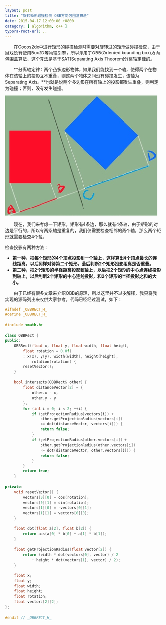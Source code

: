 ```yaml
---
layout: post
title: "旋转矩形碰撞检测 OBB方向包围盒算法"
date: 2015-04-17 12:00:00 +0800
category: [ algorithm, c++ ]
typora-root-url: ..
---
```


　　在Cocos2dx中进行矩形的碰撞检测时需要对旋转过的矩形做碰撞检查，由于游戏没有使用Box2D等物理引擎，所以采用了OBB(Oriented bounding box)方向包围盒算法，这个算法是基于SAT(Separating Axis Theorem)分离轴定律的。
<!--more-->

　　**分离轴定律：两个凸多边形物体，如果我们能找到一个轴，使得两个在物体在该轴上的投影互不重叠，则这两个物体之间没有碰撞发生，该轴为Separating Axis。**也就是说两个多边形在所有轴上的投影都发生重叠，则判定为碰撞；否则，没有发生碰撞。

![obb](/images/OBB.jpg)

　　现在，我们来考虑一下矩形，矩形有4条边，那么就有4条轴，由于矩形的对边是平行的，所以有两条轴是重复的，我们仅需要检查相邻的两个轴，那么两个矩形就需要检查4个轴。

检查投影有两种方法：

- **第一种，把每个矩形的4个顶点投影到一个轴上，这样算出4个顶点最长的连线距离，以后同样对待第二个矩形，最后判断2个矩形投影距离是否重叠。**
- **第二种，把2个矩形的半径距离投影到轴上，以后把2个矩形的中心点连线投影到轴上，以后判断2个矩形的中心连线投影，和2个矩形的半径投影之和的大小。**

　　由于已经有很多文章来介绍OBB的原理，所以这里并不过多解释，我只将我实现的源码列出来仅供大家参考，代码已经经过测试，如下：
```cpp
#ifndef _OBBRECT_H_
#define _OBBRECT_H_

#include <math.h>

class OBBRect {
public:
	OBBRect(float x, float y, float width, float height,
		float rotation = 0.0f)
		: x(x), y(y), width(width), height(height),
			rotation(rotation) {
		resetVector();
	}

	bool intersects(OBBRect& other) {
		float distanceVector[2] = {
			other.x - x,
			other.y - y
		};
		for (int i = 0; i < 2; ++i) {
			if (getProjectionRadius(vectors[i]) +
				other.getProjectionRadius(vectors[i])
				<= dot(distanceVector, vectors[i])) {
				return false;
			}
			if (getProjectionRadius(other.vectors[i]) +
				other.getProjectionRadius(other.vectors[i])
				<= dot(distanceVector, other.vectors[i])) {
				return false;
			}
		}
		return true;
	}

private:
	void resetVector() {
		vectors[0][0] = cos(rotation);
		vectors[0][1] = sin(rotation);
		vectors[1][0] = -vectors[0][1];
		vectors[1][1] = vectors[0][0];
	}

	float dot(float a[2], float b[2]) {
		return abs(a[0] * b[0] + a[1] * b[1]);
	}

	float getProjectionRadius(float vector[2]) {
		return (width * dot(vectors[0], vector) / 2 
			+ height * dot(vectors[1], vector) / 2);
	}

	float x;
	float y;
	float width;
	float height;
	float rotation;
	float vectors[2][2];
};

#endif // _OBBRECT_H_
```